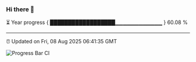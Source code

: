 ### Hi there 👋

⏳ Year progress { ██████████████████▁▁▁▁▁▁▁▁▁▁▁▁ } 60.08 %

---

⏰ Updated on Fri, 08 Aug 2025 06:41:35 GMT

![Progress Bar CI](https://github.com/ZhaoGui/ZhaoGui/workflows/Progress%20Bar%20CI/badge.svg)

